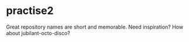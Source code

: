 # practise2
Great repository names are short and memorable. Need inspiration? How about jubilant-octo-disco?
